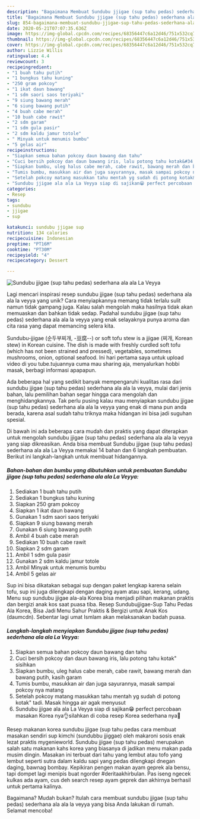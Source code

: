 ```yaml
---
description: "Bagaimana Membuat Sundubu jjigae (sup tahu pedas) sederhana ala ala La Veyya Anti Gagal"
title: "Bagaimana Membuat Sundubu jjigae (sup tahu pedas) sederhana ala ala La Veyya Anti Gagal"
slug: 854-bagaimana-membuat-sundubu-jjigae-sup-tahu-pedas-sederhana-ala-ala-la-veyya-anti-gagal
date: 2020-05-21T07:07:35.636Z
image: https://img-global.cpcdn.com/recipes/68356447c6a12d46/751x532cq70/sundubu-jjigae-sup-tahu-pedas-sederhana-ala-ala-la-veyya-foto-resep-utama.jpg
thumbnail: https://img-global.cpcdn.com/recipes/68356447c6a12d46/751x532cq70/sundubu-jjigae-sup-tahu-pedas-sederhana-ala-ala-la-veyya-foto-resep-utama.jpg
cover: https://img-global.cpcdn.com/recipes/68356447c6a12d46/751x532cq70/sundubu-jjigae-sup-tahu-pedas-sederhana-ala-ala-la-veyya-foto-resep-utama.jpg
author: Lizzie Willis
ratingvalue: 4.4
reviewcount: 3
recipeingredient:
- "1 buah tahu putih"
- "1 bungkus tahu kuning"
- "250 gram pokcoy"
- "1 ikat daun bawang"
- "1 sdm saori saos teriyaki"
- "9 siung bawang merah"
- "6 siung bawang putih"
- "4 buah cabe merah"
- "10 buah cabe rawit"
- "2 sdm garam"
- "1 sdm gula pasir"
- "2 sdm kaldu jamur totole"
- " Minyak untuk menumis bumbu"
- "5 gelas air"
recipeinstructions:
- "Siapkan semua bahan pokcoy daun bawang dan tahu"
- "Cuci bersih pokcoy dan daun bawang iris, lalu potong tahu kotak&#34; sisihkan"
- "Siapkan bumbu, uleg halus cabe merah, cabe rawit, bawang merah dan bawang putih, kasih garam"
- "Tumis bumbu, masukkan air dan juga sayurannya, masak sampai pokcoy nya matang"
- "Setelah pokcoy matang masukkan tahu mentah yg sudah di potong kotak&#34; tadi. Masak hingga air agak menyusut"
- "Sundubu jjigae ala ala La Veyya siap di sajikan😁 perfect percobaan masakan Korea nya👌silahkan di coba resep Korea sederhana nya🥰"
categories:
- Resep
tags:
- sundubu
- jjigae
- sup

katakunci: sundubu jjigae sup 
nutrition: 134 calories
recipecuisine: Indonesian
preptime: "PT16M"
cooktime: "PT30M"
recipeyield: "4"
recipecategory: Dessert

---
```



![Sundubu jjigae (sup tahu pedas) sederhana ala ala La Veyya](https://img-global.cpcdn.com/recipes/68356447c6a12d46/751x532cq70/sundubu-jjigae-sup-tahu-pedas-sederhana-ala-ala-la-veyya-foto-resep-utama.jpg)

Lagi mencari inspirasi resep sundubu jjigae (sup tahu pedas) sederhana ala ala la veyya yang unik? Cara menyiapkannya memang tidak terlalu sulit namun tidak gampang juga. Kalau salah mengolah maka hasilnya tidak akan memuaskan dan bahkan tidak sedap. Padahal sundubu jjigae (sup tahu pedas) sederhana ala ala la veyya yang enak selayaknya punya aroma dan cita rasa yang dapat memancing selera kita.

Sundubu-jjigae (순두부찌개, -豆腐--) or soft tofu stew is a jjigae (찌개, Korean stew) in Korean cuisine. The dish is made with freshly curdled soft tofu (which has not been strained and pressed), vegetables, sometimes mushrooms, onion, optional seafood. Ini hari pertama saya untuk upload video di you tube.tujuannya cuma mau sharing aja, menyalurkan hobbi masak, berbagi informasi apapapun.

Ada beberapa hal yang sedikit banyak mempengaruhi kualitas rasa dari sundubu jjigae (sup tahu pedas) sederhana ala ala la veyya, mulai dari jenis bahan, lalu pemilihan bahan segar hingga cara mengolah dan menghidangkannya. Tak perlu pusing kalau mau menyiapkan sundubu jjigae (sup tahu pedas) sederhana ala ala la veyya yang enak di mana pun anda berada, karena asal sudah tahu triknya maka hidangan ini bisa jadi suguhan spesial.


Di bawah ini ada beberapa cara mudah dan praktis yang dapat diterapkan untuk mengolah sundubu jjigae (sup tahu pedas) sederhana ala ala la veyya yang siap dikreasikan. Anda bisa membuat Sundubu jjigae (sup tahu pedas) sederhana ala ala La Veyya memakai 14 bahan dan 6 langkah pembuatan. Berikut ini langkah-langkah untuk membuat hidangannya.

<!--inarticleads1-->

##### Bahan-bahan dan bumbu yang dibutuhkan untuk pembuatan Sundubu jjigae (sup tahu pedas) sederhana ala ala La Veyya:

1. Sediakan 1 buah tahu putih
1. Sediakan 1 bungkus tahu kuning
1. Siapkan 250 gram pokcoy
1. Siapkan 1 ikat daun bawang
1. Gunakan 1 sdm saori saos teriyaki
1. Siapkan 9 siung bawang merah
1. Gunakan 6 siung bawang putih
1. Ambil 4 buah cabe merah
1. Sediakan 10 buah cabe rawit
1. Siapkan 2 sdm garam
1. Ambil 1 sdm gula pasir
1. Gunakan 2 sdm kaldu jamur totole
1. Ambil  Minyak untuk menumis bumbu
1. Ambil 5 gelas air


Sup ini bisa dikatakan sebagai sup dengan paket lengkap karena selain tofu, sup ini juga dilengkapi dengan daging ayam atau sapi, kerang, udang. Menu sup sundubu jjigae ala-ala Korea bisa menjadi pilihan makanan praktis dan bergizi anak kos saat puasa tiba. Resep Sundubujjigae-Sup Tahu Pedas Ala Korea, Bisa Jadi Menu Sahur Praktis &amp; Bergizi untuk Anak Kos (daumcdn). Sebentar lagi umat Ismlam akan melaksanakan badah puasa. 

<!--inarticleads2-->

##### Langkah-langkah menyiapkan Sundubu jjigae (sup tahu pedas) sederhana ala ala La Veyya:

1. Siapkan semua bahan pokcoy daun bawang dan tahu
1. Cuci bersih pokcoy dan daun bawang iris, lalu potong tahu kotak&#34; sisihkan
1. Siapkan bumbu, uleg halus cabe merah, cabe rawit, bawang merah dan bawang putih, kasih garam
1. Tumis bumbu, masukkan air dan juga sayurannya, masak sampai pokcoy nya matang
1. Setelah pokcoy matang masukkan tahu mentah yg sudah di potong kotak&#34; tadi. Masak hingga air agak menyusut
1. Sundubu jjigae ala ala La Veyya siap di sajikan😁 perfect percobaan masakan Korea nya👌silahkan di coba resep Korea sederhana nya🥰


Resep makanan korea sundubu jjigae (sup tahu pedas cara membuat masakan sendiri sup kimchi (sundubbu jjiggae) oleh makaroni sosis enak lezat praktis mygenieworld. Sundubu jjigae (sup tahu pedas) merupakan salah satu makanan kahs korea yang biasanya di jadikan menu makan pada musim dingin. Masakan ini terbuat dari tahu yang lembut atau tofo yang lembut seperti sutra dalam kaldu sapi yang pedas dilengkapi dnegan daging, bawnag bombay. Kepikiran pengen makan ayam geprek ala bensu, tapi dompet lagi menipis buat ngorder #deritaakhirbulan. Pas iseng ngecek kulkas ada ayam, cus deh search resep ayam geprek dan akhirnya berhasil untuk pertama kalinya. 

Bagaimana? Mudah bukan? Itulah cara membuat sundubu jjigae (sup tahu pedas) sederhana ala ala la veyya yang bisa Anda lakukan di rumah. Selamat mencoba!
